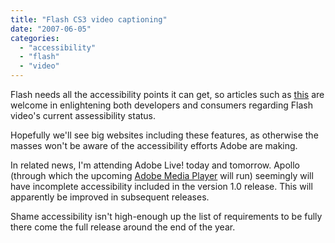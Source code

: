 ```yaml
---
title: "Flash CS3 video captioning"
date: "2007-06-05"
categories: 
  - "accessibility"
  - "flash"
  - "video"
---
```


Flash needs all the accessibility points it can get, so articles such as [this](http://www.digital-web.com/articles/captions_flash_video/) are welcome in enlightening both developers and consumers regarding Flash video's current assessibility status.

Hopefully we'll see big websites including these features, as otherwise the masses won't be aware of the accessibility efforts Adobe are making.

In related news, I'm attending Adobe Live! today and tomorrow. Apollo (through which the upcoming [Adobe Media Player](http://labs.adobe.com/wiki/index.php/Media_Player) will run) seemingly will have incomplete accessibility included in the version 1.0 release. This will apparently be improved in subsequent releases.

Shame accessibility isn't high-enough up the list of requirements to be fully there come the full release around the end of the year.
